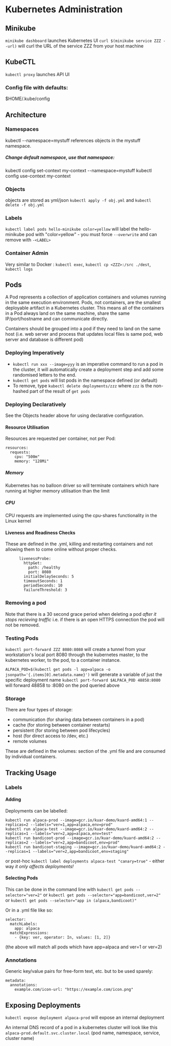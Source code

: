 # Kubernetes Administration

## Minikube
`minikube dashboard` launches Kubernetes UI
`curl $(minikube service ZZZ --url)` will curl the URL of the service ZZZ from your host machine
## KubeCTL
`kubectl proxy` launches API UI

### Config file with defaults:
$HOME/.kube/config

## Architecture
### Namespaces
kubectl --namespace=mystuff references objects in the mystuff namespace.

##### Change default namespace, use that namespace:
kubectl config set-context my-context --namespace=mystuff
kubectl config use-context my-context

### Objects
objects are stored as yml/json `kubectl apply -f obj.yml` and `kubectl delete -f obj.yml`


### Labels
`kubectl label pods hello-minikube color=yellow` will label the hello-minikube pod with "color=yellow" - you must force `--overwrite` and can remove with `-<LABEL>`

### Container Admin
Very similar to Docker : `kubectl exec`, `kubectl cp <ZZZ>:/src ./dest`, `kubectl logs`

## Pods
A Pod represents a collection of application containers and volumes running in the same execution environment. Pods, not containers, are the smallest deployable artifact in a Kubernetes cluster. This means all of the containers in a Pod always land on the same machine, share the same IP/port/hostname and can communicate directly.

Containers should be grouped into a pod if they need to land on the same host (i.e. web server and process that updates local files is same pod, web server and database is different pod)

### Deploying Imperatively
* `kubectl run xxx --image=yyy` is an  imperative command to run a pod in the cluster, it will automatically create a deployment step and add some randomised letters to the end.
* `kubectl get pods` will list pods in the namespace defined (or default)
* To remove, type `kubectl delete deployments/zzz` where `zzz` is the non-hashed part of the result of `get pods`

### Deploying Declaratively
See the Objects header above for using declarative configuration. 

#### Resource Utilisation
Resources are requested per container, not per Pod:

```
resources:
  requests:
    cpu: "500m"
    memory: "128Mi"
```

##### Memory
Kubernetes has no balloon driver so will terminate containers which hare running at higher memory utilisation than the limit

##### CPU
CPU requests are implemented using the cpu-shares functionality in the Linux kernel

#### Liveness and Readiness Checks
These are defined in the .yml, killing and restarting containers and not allowing them to come online without proper checks.

```
      livenessProbe:
        httpGet:
          path: /healthy
          port: 8080
        initialDelaySeconds: 5
        timeoutSeconds: 1
        periodSeconds: 10
        failureThreshold: 3
```

### Removing a pod
Note that there is a 30 second grace period when deleting a pod *after it stops recieving traffic* i.e. if there is an open HTTPS connection the pod will not be removed.

### Testing Pods
`kubectl port-forward ZZZ 8080:8080` will create a tunnel from your workstation's local port 8080 through the kubernetes master, to the kubernetes worker, to the pod, to a container instance.

`ALPACA_POD=$(kubectl get pods -l app=alpaca -o jsonpath='{.items[0].metadata.name}')` will generate a variable of just the specific deployment name
`kubectl port-forward $ALPACA_POD 48858:8080` will forward 48858 to :8080 on the pod queried above

### Storage
There are four types of storage:
* communication (for sharing data between containers in a pod)
* cache (for storing between container restarts)
* persistent (for storing between pod lifecycles)
* host (for direct access to /dev, etc.)
* remote volumes

These are defined in the volumes: section of the .yml file and are consumed by individual containers.

## Tracking Usage
### Labels
#### Adding
Deployments can be labelled:

```
kubectl run alpaca-prod --image=gcr.io/kuar-demo/kuard-amd64:1 --replicas=2 --labels="ver=1,app=alpaca,env=prod"
kubectl run alpaca-test --image=gcr.io/kuar-demo/kuard-amd64:2 --replicas=1 --labels="ver=2,app=alpaca,env=test"
kubectl run bandicoot-prod --image=gcr.io/kuar-demo/kuard-amd64:2 --replicas=2 --labels="ver=2,app=bandicoot,env=prod"
kubectl run bandicoot-staging --image=gcr.io/kuar-demo/kuard-amd64:2 --replicas=1 --labels="ver=2,app=bandicoot,env=staging"
```

or post-hoc `kubectl label deployments alpaca-test "canary=true"` - either way *it only affects deployments!* 

#### Selecting Pods
This can be done in the command line with `kubectl get pods --selector="ver=2"` or `kubectl get pods --selector="app=bandicoot,ver=2"` or `kubectl get pods --selector="app in (alpaca,bandicoot)"`

Or in a .yml file like so:

```
selector:
  matchLabels:
    app: alpaca
  matchExpressions:
    - {key: ver, operator: In, values: [1, 2]}
```

(the above will match all pods which have app=alpaca and ver=1 or ver=2)

### Annotations
Generic key/value pairs for free-form text, etc. but to be used sparely:

```
metadata:
  annotations:
    example.com/icon-url: "https://example.com/icon.png"
```
## Exposing Deployments
`kubectl expose deployment alpaca-prod` will expose an internal deployment

An internal DNS record of a pod in a kubernetes cluster will look like this `alpaca-prod.default.svc.cluster.local` (pod name, namespace, service, cluster name)